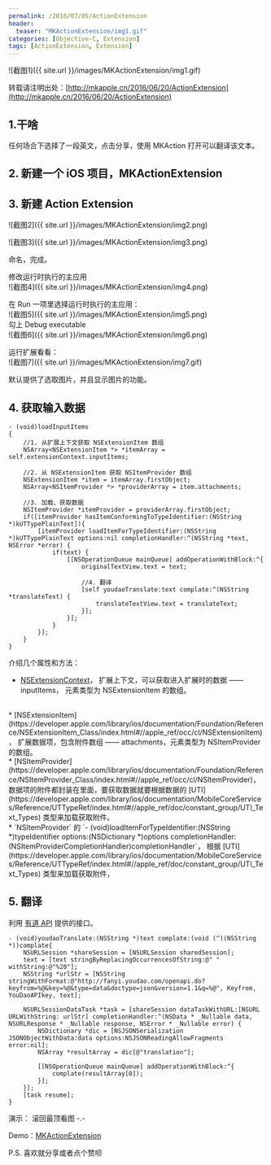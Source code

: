 ```yaml
---
permalink: /2016/07/05/ActionExtension
header:
  teaser: "MKActionExtension/img1.gif"
categories: [Objective-C, Extension]
tags: [ActionExtension, Extension]
---
```

![截图1]({{ site.url }}/images/MKActionExtension/img1.gif)

转载请注明出处：[http://mkapple.cn/2016/06/20/ActionExtension](http://mkapple.cn/2016/06/20/ActionExtension)

## 1.干啥
任何场合下选择了一段英文，点击分享，使用 MKAction 打开可以翻译该文本。

## 2. 新建一个 iOS 项目，MKActionExtension

## 3. 新建 Action Extension
![截图2]({{ site.url }}/images/MKActionExtension/img2.png)

![截图3]({{ site.url }}/images/MKActionExtension/img3.png)

命名，完成。

修改运行时执行的主应用
<br>
![截图4]({{ site.url }}/images/MKActionExtension/img4.png)
<br>

在 Run 一项里选择运行时执行的主应用：<br>
![截图5]({{ site.url }}/images/MKActionExtension/img5.png)
<br>
勾上 Debug executable <br> 
![截图6]({{ site.url }}/images/MKActionExtension/img6.png)
<br>

运行扩展看看：
<br>
![截图7]({{ site.url }}/images/MKActionExtension/img7.gif)
<br>

默认提供了选取图片，并且显示图片的功能。

## 4. 获取输入数据

```objc
- (void)loadInputItems
{
    //1. 从扩展上下文获取 NSExtensionItem 数组
    NSArray<NSExtensionItem *> *itemArray = self.extensionContext.inputItems;
    
    //2. 从 NSExtensionItem 获取 NSItemProvider 数组
    NSExtensionItem *item = itemArray.firstObject;
    NSArray<NSItemProvider *> *providerArray = item.attachments;
    
    //3. 加载、获取数据
    NSItemProvider *itemProvider = providerArray.firstObject;
    if([itemProvider hasItemConformingToTypeIdentifier:(NSString *)kUTTypePlainText]){
        [itemProvider loadItemForTypeIdentifier:(NSString *)kUTTypePlainText options:nil completionHandler:^(NSString *text, NSError *error) {
            if(text) {
                [[NSOperationQueue mainQueue] addOperationWithBlock:^{
                    originalTextView.text = text;
                    
                    //4. 翻译
                    [self youdaoTranslate:text complate:^(NSString *translateText) {
                        translateTextView.text = translateText;
                    }];
                }];
            }
        }];
    }
}
```

介绍几个属性和方法：

* [NSExtensionContext](https://developer.apple.com/library/ios/documentation/Foundation/Reference/NSExtensionContext_Class/index.html#//apple_ref/occ/cl/NSExtensionContext)， 扩展上下文，可以获取进入扩展时的数据 ——inputItems， 元素类型为 NSExtensionItem 的数组。
<br>
* [NSExtensionItem](https://developer.apple.com/library/ios/documentation/Foundation/Reference/NSExtensionItem_Class/index.html#//apple_ref/occ/cl/NSExtensionItem)， 扩展数据项，包含附件数组 —— attachments，元素类型为 NSItemProvider 的数组。
<br>
* [NSItemProvider](https://developer.apple.com/library/ios/documentation/Foundation/Reference/NSItemProvider_Class/index.html#//apple_ref/occ/cl/NSItemProvider)，数据项的附件都封装在里面，要获取数据就要根据数据的 [UTI](https://developer.apple.com/library/ios/documentation/MobileCoreServices/Reference/UTTypeRef/index.html#//apple_ref/doc/constant_group/UTI_Text_Types) 类型来加载获取附件。
<br>
* `NSItemProvider` 的 `- (void)loadItemForTypeIdentifier:(NSString *)typeIdentifier options:(NSDictionary *)options completionHandler:(NSItemProviderCompletionHandler)completionHandler`， 根据 [UTI](https://developer.apple.com/library/ios/documentation/MobileCoreServices/Reference/UTTypeRef/index.html#//apple_ref/doc/constant_group/UTI_Text_Types) 类型来加载获取附件，

## 5. 翻译

利用 [有道 API](http://fanyi.youdao.com/openapi?path=data-mode) 提供的接口。

~~~objc
- (void)youdaoTranslate:(NSString *)text complate:(void (^)(NSString *))complate{
    NSURLSession *shareSession = [NSURLSession sharedSession];
    text = [text stringByReplacingOccurrencesOfString:@" " withString:@"%20"];
    NSString *urlStr = [NSString stringWithFormat:@"http://fanyi.youdao.com/openapi.do?keyfrom=%@&key=%@&type=data&doctype=json&version=1.1&q=%@", Keyfrom, YouDaoAPIkey, text];
    
    NSURLSessionDataTask *task = [shareSession dataTaskWithURL:[NSURL URLWithString: urlStr] completionHandler:^(NSData * _Nullable data, NSURLResponse * _Nullable response, NSError * _Nullable error) {
        NSDictionary *dic = [NSJSONSerialization JSONObjectWithData:data options:NSJSONReadingAllowFragments error:nil];
        NSArray *resultArray = dic[@"translation"];
        
        [[NSOperationQueue mainQueue] addOperationWithBlock:^{
            complate(resultArray[0]);
        }];
    }];
    [task resume];
}
~~~

演示：
滚回最顶看图 -.-

Demo：[MKActionExtension](https://github.com/monkey19911021/MKActionExtension)
<br>

P.S. 喜欢就分享或者点个赞呗

<!-- 多说评论框 start -->
<div class="ds-thread" data-thread-key="ActionExtension" data-title="ActionExtension" data-url="http://mkapple.cn/2016/07/05/ActionExtension"></div>
<!-- 多说评论框 end -->
<!-- 多说公共JS代码 start (一个网页只需插入一次) -->
<script type="text/javascript">
var duoshuoQuery = {short_name:"mkapple"};
	(function() {
		var ds = document.createElement('script');
		ds.type = 'text/javascript';ds.async = true;
		ds.src = (document.location.protocol == 'https:' ? 'https:' : 'http:') + '//static.duoshuo.com/embed.js';
		ds.charset = 'UTF-8';
		(document.getElementsByTagName('head')[0] 
		 || document.getElementsByTagName('body')[0]).appendChild(ds);
	})();
	</script>
<!-- 多说公共JS代码 end -->